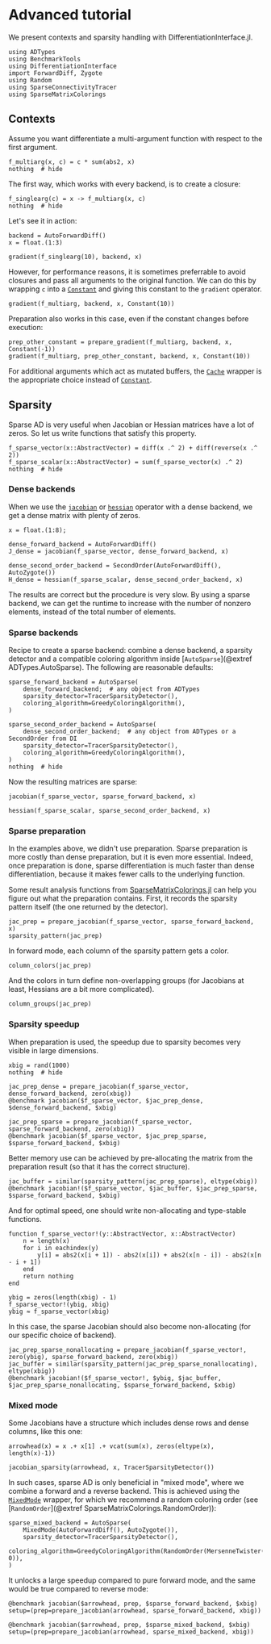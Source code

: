 # Advanced tutorial

We present contexts and sparsity handling with DifferentiationInterface.jl.

```@example tuto_advanced
using ADTypes
using BenchmarkTools
using DifferentiationInterface
import ForwardDiff, Zygote
using Random
using SparseConnectivityTracer
using SparseMatrixColorings
```

## Contexts

Assume you want differentiate a multi-argument function with respect to the first argument.

```@example tuto_advanced
f_multiarg(x, c) = c * sum(abs2, x)
nothing  # hide
```

The first way, which works with every backend, is to create a closure:

```@example tuto_advanced
f_singlearg(c) = x -> f_multiarg(x, c)
nothing  # hide
```

Let's see it in action:

```@example tuto_advanced
backend = AutoForwardDiff()
x = float.(1:3)

gradient(f_singlearg(10), backend, x)
```

However, for performance reasons, it is sometimes preferrable to avoid closures and pass all arguments to the original function.
We can do this by wrapping `c` into a [`Constant`](@ref) and giving this constant to the `gradient` operator.

```@example tuto_advanced
gradient(f_multiarg, backend, x, Constant(10))
```

Preparation also works in this case, even if the constant changes before execution:

```@example tuto_advanced
prep_other_constant = prepare_gradient(f_multiarg, backend, x, Constant(-1))
gradient(f_multiarg, prep_other_constant, backend, x, Constant(10))
```

For additional arguments which act as mutated buffers, the [`Cache`](@ref) wrapper is the appropriate choice instead of [`Constant`](@ref).

## Sparsity

Sparse AD is very useful when Jacobian or Hessian matrices have a lot of zeros.
So let us write functions that satisfy this property.

```@example tuto_advanced
f_sparse_vector(x::AbstractVector) = diff(x .^ 2) + diff(reverse(x .^ 2))
f_sparse_scalar(x::AbstractVector) = sum(f_sparse_vector(x) .^ 2)
nothing  # hide
```

### Dense backends

When we use the [`jacobian`](@ref) or [`hessian`](@ref) operator with a dense backend, we get a dense matrix with plenty of zeros.

```@example tuto_advanced
x = float.(1:8);
```

```@example tuto_advanced
dense_forward_backend = AutoForwardDiff()
J_dense = jacobian(f_sparse_vector, dense_forward_backend, x)
```

```@example tuto_advanced
dense_second_order_backend = SecondOrder(AutoForwardDiff(), AutoZygote())
H_dense = hessian(f_sparse_scalar, dense_second_order_backend, x)
```

The results are correct but the procedure is very slow.
By using a sparse backend, we can get the runtime to increase with the number of nonzero elements, instead of the total number of elements.

### Sparse backends

Recipe to create a sparse backend: combine a dense backend, a sparsity detector and a compatible coloring algorithm inside [`AutoSparse`](@extref ADTypes.AutoSparse).
The following are reasonable defaults:

```@example tuto_advanced
sparse_forward_backend = AutoSparse(
    dense_forward_backend;  # any object from ADTypes
    sparsity_detector=TracerSparsityDetector(),
    coloring_algorithm=GreedyColoringAlgorithm(),
)

sparse_second_order_backend = AutoSparse(
    dense_second_order_backend;  # any object from ADTypes or a SecondOrder from DI
    sparsity_detector=TracerSparsityDetector(),
    coloring_algorithm=GreedyColoringAlgorithm(),
)
nothing  # hide
```

Now the resulting matrices are sparse:

```@example tuto_advanced
jacobian(f_sparse_vector, sparse_forward_backend, x)
```

```@example tuto_advanced
hessian(f_sparse_scalar, sparse_second_order_backend, x)
```

### Sparse preparation

In the examples above, we didn't use preparation.
Sparse preparation is more costly than dense preparation, but it is even more essential.
Indeed, once preparation is done, sparse differentiation is much faster than dense differentiation, because it makes fewer calls to the underlying function.

Some result analysis functions from [SparseMatrixColorings.jl](https://github.com/gdalle/SparseMatrixColorings.jl) can help you figure out what the preparation contains.
First, it records the sparsity pattern itself (the one returned by the detector).

```@example tuto_advanced
jac_prep = prepare_jacobian(f_sparse_vector, sparse_forward_backend, x)
sparsity_pattern(jac_prep)
```

In forward mode, each column of the sparsity pattern gets a color.

```@example tuto_advanced
column_colors(jac_prep)
```

And the colors in turn define non-overlapping groups (for Jacobians at least, Hessians are a bit more complicated).

```@example tuto_advanced
column_groups(jac_prep)
```

### Sparsity speedup

When preparation is used, the speedup due to sparsity becomes very visible in large dimensions.

```@example tuto_advanced
xbig = rand(1000)
nothing  # hide
```

```@example tuto_advanced
jac_prep_dense = prepare_jacobian(f_sparse_vector, dense_forward_backend, zero(xbig))
@benchmark jacobian($f_sparse_vector, $jac_prep_dense, $dense_forward_backend, $xbig)
```

```@example tuto_advanced
jac_prep_sparse = prepare_jacobian(f_sparse_vector, sparse_forward_backend, zero(xbig))
@benchmark jacobian($f_sparse_vector, $jac_prep_sparse, $sparse_forward_backend, $xbig)
```

Better memory use can be achieved by pre-allocating the matrix from the preparation result (so that it has the correct structure).

```@example tuto_advanced
jac_buffer = similar(sparsity_pattern(jac_prep_sparse), eltype(xbig))
@benchmark jacobian!($f_sparse_vector, $jac_buffer, $jac_prep_sparse, $sparse_forward_backend, $xbig)
```

And for optimal speed, one should write non-allocating and type-stable functions.

```@example tuto_advanced
function f_sparse_vector!(y::AbstractVector, x::AbstractVector)
    n = length(x)
    for i in eachindex(y)
        y[i] = abs2(x[i + 1]) - abs2(x[i]) + abs2(x[n - i]) - abs2(x[n - i + 1])
    end
    return nothing
end

ybig = zeros(length(xbig) - 1)
f_sparse_vector!(ybig, xbig)
ybig ≈ f_sparse_vector(xbig)
```

In this case, the sparse Jacobian should also become non-allocating (for our specific choice of backend).

```@example tuto_advanced
jac_prep_sparse_nonallocating = prepare_jacobian(f_sparse_vector!, zero(ybig), sparse_forward_backend, zero(xbig))
jac_buffer = similar(sparsity_pattern(jac_prep_sparse_nonallocating), eltype(xbig))
@benchmark jacobian!($f_sparse_vector!, $ybig, $jac_buffer, $jac_prep_sparse_nonallocating, $sparse_forward_backend, $xbig)
```

### Mixed mode

Some Jacobians have a structure which includes dense rows and dense columns, like this one:

```@example tuto_advanced
arrowhead(x) = x .+ x[1] .+ vcat(sum(x), zeros(eltype(x), length(x)-1))

jacobian_sparsity(arrowhead, x, TracerSparsityDetector())
```

In such cases, sparse AD is only beneficial in "mixed mode", where we combine a forward and a reverse backend.
This is achieved using the [`MixedMode`](@ref) wrapper, for which we recommend a random coloring order (see [`RandomOrder`](@extref SparseMatrixColorings.RandomOrder)):

```@example tuto_advanced
sparse_mixed_backend = AutoSparse(
    MixedMode(AutoForwardDiff(), AutoZygote()),
    sparsity_detector=TracerSparsityDetector(),
    coloring_algorithm=GreedyColoringAlgorithm(RandomOrder(MersenneTwister(), 0)),
)
```

It unlocks a large speedup compared to pure forward mode, and the same would be true compared to reverse mode:

```@example tuto_advanced
@benchmark jacobian($arrowhead, prep, $sparse_forward_backend, $xbig) setup=(prep=prepare_jacobian(arrowhead, sparse_forward_backend, xbig))
```

```@example tuto_advanced
@benchmark jacobian($arrowhead, prep, $sparse_mixed_backend, $xbig) setup=(prep=prepare_jacobian(arrowhead, sparse_mixed_backend, xbig))
```
